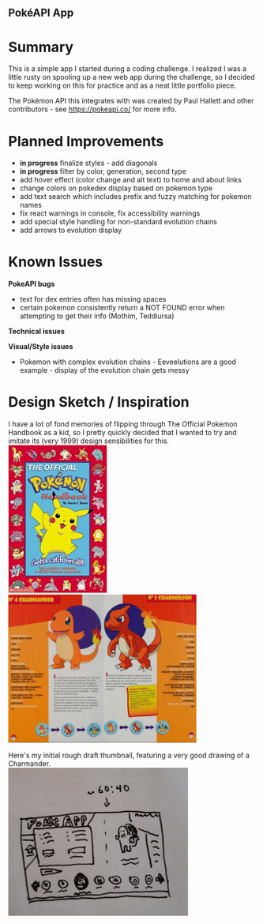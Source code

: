 ## PokéAPI App

# Summary

This is a simple app I started during a coding challenge. I realized I was a little rusty on spooling up a new web app during the challenge, so I decided to keep working on this for practice and as a neat little portfolio piece.

The Pokémon API this integrates with was created by Paul Hallett and other contributors - see https://pokeapi.co/ for more info.

# Planned Improvements

-   **in progress** finalize styles - add diagonals
-   **in progress** filter by color, generation, second type
-   add hover effect (color change and alt text) to home and about links
-   change colors on pokedex display based on pokemon type
-   add text search which includes prefix and fuzzy matching for pokemon names
-   fix react warnings in console, fix accessibility warnings
-   add special style handling for non-standard evolution chains
-   add arrows to evolution display

# Known Issues

**PokeAPI bugs**

-   text for dex entries often has missing spaces
-   certain pokemon consistently return a NOT FOUND error when attempting to get their info (Mothim, Teddiursa)

**Technical issues**

**Visual/Style issues**

-   Pokemon with complex evolution chains - Eeveelutions are a good example - display of the evolution chain gets messy

# Design Sketch / Inspiration

I have a lot of fond memories of flipping through The Official Pokemon Handbook as a kid, so I pretty quickly decided that I wanted to try and imitate its (very 1999) design sensibilities for this.
</br>
<img src="./public/images/pokemonHandbook.jpg" alt="Official Pokemon Handbook (1999) by Maria S. Barbo" height="300px"/>
<img src="./public/images/pageLayout.PNG" alt="Spread from Official Pokemon Handbook" height="300px"/>

Here's my initial rough draft thumbnail, featuring a very good drawing of a Charmander.
</br>
<img src="./public/images/pokeAppSketch.jpg" alt="Thumbnail design sketch" height="300px"/>
